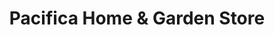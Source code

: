 ---
title: "Pacifica Home & Garden Store"
url: /tauranga/pacifica-home-und-garden-store/
shop: Garten-Center
---